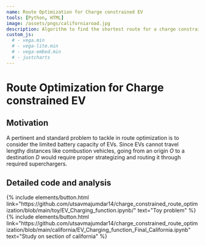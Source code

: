 ```yaml
---
name: Route Optimization for Charge constrained EV
tools: [Python, HTML]
image: /assets/pngs/californiaroad.jpg
description: Algorithm to find the shortest route for a charge constrained EV implemented on California road network with Tesla Superchargers
custom_js:
  # - vega.min
  # - vega-lite.min
  # - vega-embed.min
  # - justcharts
---
```


# Route Optimization for Charge constrained EV


## Motivation

A pertinent and standard problem to tackle in route optimization is to consider the limited battery capacity of EVs. Since EVs cannot travel lengthy distances like combustion vehicles, going from an origin <i>O</i> to a destination <i>D</i> would require proper strategizing and routing it through required superchargers.

<!-- ## Toy Problem

Here we consider a toy network.
<div>
![image](/portfolio/assets/pngs/toynetwork.png)
</div>

## California Road Network

<div>
![image](/portfolio/assets/pngs/EVCal.png)
</div> -->


## Detailed code and analysis

<div class="left">
{% include elements/button.html link="https://github.com/utsavmajumdar14/charge_constrained_route_optimization/blob/main/toy/EV_Charging_function.ipynb/" text="Toy problem" %}
</div>

<div class="right">
{% include elements/button.html link="https://github.com/utsavmajumdar14/charge_constrained_route_optimization/blob/main/california/EV_Charging_function_Final_California.ipynb" text="Study on section of california" %}
</div>
